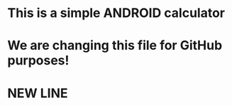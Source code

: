  # This is a simple ANDROID calculator <br />
 # We are changing this file for GitHub purposes! <br />
 # NEW LINE    
